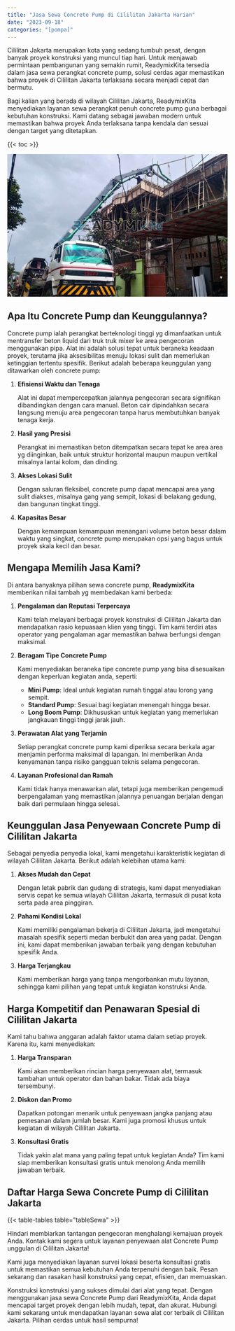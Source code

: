 ```yaml
---
title: "Jasa Sewa Concrete Pump di Cililitan Jakarta Harian"
date: "2023-09-18"
categories: "[pompa]"
---
```


Cililitan Jakarta merupakan kota yang sedang tumbuh pesat, dengan banyak proyek konstruksi yang muncul tiap hari. Untuk menjawab permintaan pembangunan yang semakin rumit, ReadymixKita tersedia dalam jasa sewa perangkat concrete pump, solusi cerdas agar memastikan bahwa proyek di Cililitan Jakarta terlaksana secara menjadi cepat dan bermutu.

Bagi kalian yang berada di wilayah Cililitan Jakarta, ReadymixKita menyediakan layanan sewa perangkat penuh concrete pump guna berbagai kebutuhan konstruksi. Kami datang sebagai jawaban modern untuk memastikan bahwa proyek Anda terlaksana tanpa kendala dan sesuai dengan target yang ditetapkan.

{{< toc >}}

![Jasa Sewa Concrete Pump di Cililitan Jakarta Harian](/images/pompa/sewa-pompa-25.jpg)

## Apa Itu Concrete Pump dan Keunggulannya?

Concrete pump ialah perangkat berteknologi tinggi yg dimanfaatkan untuk mentransfer beton liquid dari truk truk mixer ke area pengecoran menggunakan pipa. Alat ini adalah solusi tepat untuk beraneka keadaan proyek, terutama jika aksesibilitas menuju lokasi sulit dan memerlukan ketinggian tertentu spesifik. Berikut adalah beberapa keunggulan yang ditawarkan oleh concrete pump:

1. **Efisiensi Waktu dan Tenaga**

   Alat ini dapat mempercepatkan jalannya pengecoran secara signifikan dibandingkan dengan cara manual. Beton cair dipindahkan secara langsung menuju area pengecoran tanpa harus membutuhkan banyak tenaga kerja.

2. **Hasil yang Presisi**

   Perangkat ini memastikan beton ditempatkan secara tepat ke area area yg diinginkan, baik untuk struktur horizontal maupun maupun vertikal misalnya lantai kolom, dan dinding.

3. **Akses Lokasi Sulit**

   Dengan saluran fleksibel, concrete pump dapat mencapai area yang sulit diakses, misalnya gang yang sempit, lokasi di belakang gedung, dan bangunan tingkat tinggi.

4. **Kapasitas Besar**

   Dengan kemampuan kemampuan menangani volume beton besar dalam waktu yang singkat, concrete pump merupakan opsi yang bagus untuk proyek skala kecil dan besar.

## Mengapa Memilih Jasa Kami?

Di antara banyaknya pilihan sewa concrete pump, **ReadymixKita** memberikan nilai tambah yg membedakan kami berbeda:

1. **Pengalaman dan Reputasi Terpercaya**

   Kami telah melayani berbagai proyek konstruksi di Cililitan Jakarta dan mendapatkan rasio kepuasaan klien yang tinggi. Tim kami terdiri atas operator yang pengalaman agar memastikan bahwa berfungsi dengan maksimal.

2. **Beragam Tipe Concrete Pump**

   Kami menyediakan beraneka tipe concrete pump yang bisa disesuaikan dengan keperluan kegiatan anda, seperti:
   - **Mini Pump**: Ideal untuk kegiatan rumah tinggal atau lorong yang sempit.
   - **Standard Pump**: Sesuai bagi kegiatan menengah hingga besar.
   - **Long Boom Pump**: Dikhususkan untuk kegiatan yang memerlukan jangkauan tinggi tinggi jarak jauh.

3. **Perawatan Alat yang Terjamin**

   Setiap perangkat concrete pump kami diperiksa secara berkala agar menjamin performa maksimal di lapangan. Ini memberikan Anda kenyamanan tanpa risiko gangguan teknis selama pengecoran.

4. **Layanan Profesional dan Ramah**

   Kami tidak hanya menawarkan alat, tetapi juga memberikan pengemudi berpengalaman yang memastikan jalannya penuangan berjalan dengan baik dari permulaan hingga selesai.

## Keunggulan Jasa Penyewaan Concrete Pump di Cililitan Jakarta

Sebagai penyedia penyedia lokal, kami mengetahui karakteristik kegiatan di wilayah Cililitan Jakarta. Berikut adalah kelebihan utama kami:

1. **Akses Mudah dan Cepat**

   Dengan letak pabrik dan gudang di strategis, kami dapat menyediakan servis cepat ke semua wilayah Cililitan Jakarta, termasuk di pusat kota serta pada area pinggiran.

2. **Pahami Kondisi Lokal**

   Kami memiliki pengalaman bekerja di Cililitan Jakarta, jadi mengetahui masalah spesifik seperti medan berbukit dan area yang padat. Dengan ini, kami dapat memberikan jawaban terbaik yang dengan kebutuhan spesifik Anda.

3. **Harga Terjangkau**

   Kami memberikan harga yang tanpa mengorbankan mutu layanan, sehingga kami pilihan yang tepat untuk kegiatan konstruksi Anda.

## Harga Kompetitif dan Penawaran Spesial di Cililitan Jakarta

Kami tahu bahwa anggaran adalah faktor utama dalam setiap proyek. Karena itu, kami menyediakan:

1. **Harga Transparan**

   Kami akan memberikan rincian harga penyewaan alat, termasuk tambahan untuk operator dan bahan bakar. Tidak ada biaya tersembunyi.

2. **Diskon dan Promo**

   Dapatkan potongan menarik untuk penyewaan jangka panjang atau pemesanan dalam jumlah besar. Kami juga promosi khusus untuk kegiatan di wilayah Cililitan Jakarta.

3. **Konsultasi Gratis**

   Tidak yakin alat mana yang paling tepat untuk kegiatan Anda? Tim kami siap memberikan konsultasi gratis untuk menolong Anda memilih jawaban terbaik.

## Daftar Harga Sewa Concrete Pump di Cililitan Jakarta

{{< table-tables table="tableSewa" >}}

Hindari membiarkan tantangan pengecoran menghalangi kemajuan proyek Anda. Kontak kami segera untuk layanan penyewaan alat Concrete Pump unggulan di Cililitan Jakarta!

Kami juga menyediakan layanan survei lokasi beserta konsultasi gratis untuk memastikan semua kebutuhan Anda terpenuhi dengan baik. Pesan sekarang dan rasakan hasil konstruksi yang cepat, efisien, dan memuaskan.

Konstruksi konstruksi yang sukses dimulai dari alat yang tepat. Dengan menggunakan jasa sewa Concrete Pump dari ReadymixKita, Anda dapat mencapai target proyek dengan lebih mudah, tepat, dan akurat. Hubungi kami sekarang untuk mendapatkan layanan sewa alat cor terbaik di Cililitan Jakarta. Pilihan cerdas untuk hasil sempurna!